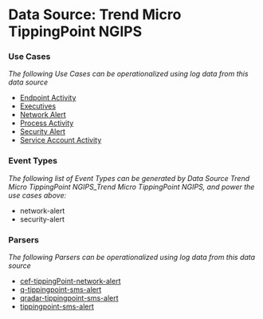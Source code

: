 Data Source: Trend Micro TippingPoint NGIPS
===========================================

### Use Cases

_The following Use Cases can be operationalized using log data from this data source_

* [Endpoint Activity](usecase_endpoint_activity.md)
* [Executives](usecase_executives.md)
* [Network Alert](usecase_network_alert.md)
* [Process Activity](usecase_process_activity.md)
* [Security Alert](usecase_security_alert.md)
* [Service Account Activity](usecase_service_account_activity.md)


### Event Types

_The following list of Event Types can be generated by Data Source Trend Micro TippingPoint NGIPS_Trend Micro TippingPoint NGIPS, and power the use cases above:_

- network-alert
- security-alert


### Parsers

_The following Parsers can be operationalized using log data from this data source_

* [cef-tippingPoint-network-alert](parserContent_cef-tippingpoint-network-alert.md)
* [q-tippingpoint-sms-alert](parserContent_q-tippingpoint-sms-alert.md)
* [qradar-tippingpoint-sms-alert](parserContent_qradar-tippingpoint-sms-alert.md)
* [tippingpoint-sms-alert](parserContent_tippingpoint-sms-alert.md)
